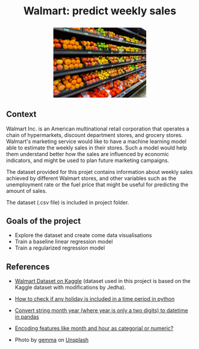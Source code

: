 # <p align="center">Walmart: predict weekly sales</p>

<p align="center"> <img src="supermarket_illustration.jpg" width="250"> </p>

## Context 

Walmart Inc. is an American multinational retail corporation that operates a chain of hypermarkets, discount department stores, and grocery stores. Walmart's marketing service would like to have a machine learning model able to estimate the weekly sales in their stores. Such a model would help them understand better how the sales are influenced by economic indicators, and might be used to plan future marketing campaigns.

The dataset provided for this projet contains information about weekly sales achieved by different Walmart stores, and other variables such as the unemployment rate or the fuel price that might be useful for predicting the amount of sales.

The dataset (.csv file) is included in project folder. 

## Goals of the project
 - Explore the dataset and create come data visualisations
 - Train a baseline linear regression model
 - Train a regularized regression model

## References

- [Walmart Dataset on Kaggle](https://www.kaggle.com/datasets/yasserh/walmart-dataset) (dataset used in this project is based on the Kaggle dataset with modifications by Jedha).

- [How to check if any holiday is included in a time period in python](https://stackoverflow.com/questions/55388361/how-to-check-if-any-holiday-is-included-in-a-time-period-in-python)

- [Convert string month year (where year is only a two digits) to datetime in pandas](https://stackoverflow.com/questions/73288353/convert-string-month-year-where-year-is-only-a-two-digits-to-datetime-in-panda) 

- [Encoding features like month and hour as categorial or numeric?](https://datascience.stackexchange.com/questions/17759/encoding-features-like-month-and-hour-as-categorial-or-numeric)

- Photo by <a href="https://unsplash.com/@_gemmajade?utm_source=unsplash&utm_medium=referral&utm_content=creditCopyText">gemma</a> on <a href="https://unsplash.com/photos/stpjHJGqZyw?utm_source=unsplash&utm_medium=referral&utm_content=creditCopyText">Unsplash</a>
  